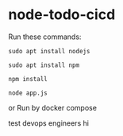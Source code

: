 # node-todo-cicd

Run these commands:


`sudo apt install nodejs`


`sudo apt install npm`


`npm install`

`node app.js`

or Run by docker compose

test
devops engineers
hi

